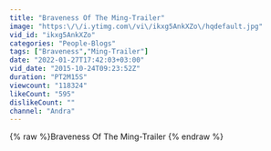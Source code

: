 ```yaml
---
title: "Braveness Of The Ming-Trailer"
image: "https:\/\/i.ytimg.com\/vi\/ikxg5AnkXZo\/hqdefault.jpg"
vid_id: "ikxg5AnkXZo"
categories: "People-Blogs"
tags: ["Braveness","Ming-Trailer"]
date: "2022-01-27T17:42:03+03:00"
vid_date: "2015-10-24T09:23:52Z"
duration: "PT2M15S"
viewcount: "118324"
likeCount: "595"
dislikeCount: ""
channel: "Andra"
---
```

{% raw %}Braveness Of The Ming-Trailer {% endraw %}
